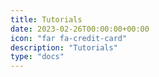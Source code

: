 ```yaml
---
title: Tutorials
date: 2023-02-26T00:00:00+00:00
icon: "far fa-credit-card"
description: "Tutorials"
type: "docs"
---
```

